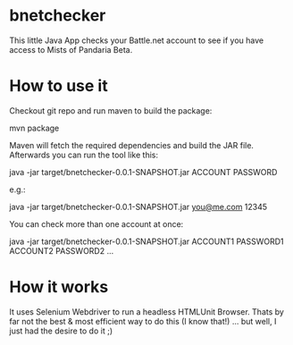 # bnetchecker #

This little Java App checks your Battle.net account to see if you have access to Mists of Pandaria Beta. 

# How to use it #

Checkout git repo and run maven to build the package:

mvn package

Maven will fetch the required dependencies and build the JAR file. Afterwards you can run the tool like this:

java -jar target/bnetchecker-0.0.1-SNAPSHOT.jar ACCOUNT PASSWORD

e.g.:

java -jar target/bnetchecker-0.0.1-SNAPSHOT.jar you@me.com 12345

You can check more than one account at once:

java -jar target/bnetchecker-0.0.1-SNAPSHOT.jar ACCOUNT1 PASSWORD1 ACCOUNT2 PASSWORD2 ...

# How it works #

It uses Selenium Webdriver to run a headless HTMLUnit Browser.
Thats by far not the best & most efficient way to do this (I know that!) ... but well, I just had the desire to do it ;)